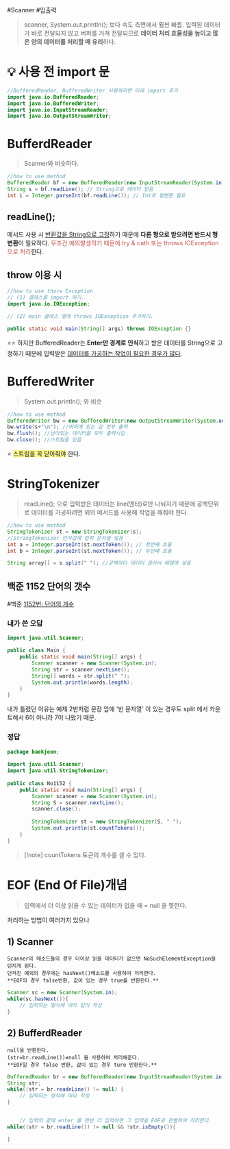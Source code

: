 #Scanner #입출력 

>scanner, System.out.println(); 보다 속도 측면에서 훨씬 빠름.
>입력된 데이터가 바로 전달되지 않고 버퍼를 거쳐 전달되므로 **데이터 처리 효율성을 높이고 많은 양의 데이터를 처리할 때 유리**하다.

# 💡 사용 전 import 문
```java
//BufferedReader, BufferedWriter 사용하려면 아래 import 추가
import java.io.BufferedReader;
import java.io.BufferedWriter;
import java.io.InputStreamReader;
import java.io.OutputStreamWriter;
```

# BufferdReader
> Scanner와 비슷하다.

```java
//how to use method
BufferedReader bf = new BufferedReader(new InputStreamReader(System.in));
String s = bf.readLine(); // String으로 데이터 받음
int i = Integer.parseInt(bf.readLine()); // Int로 형변환 필요
```

## readLine();
메서드 사용 시 <u>반환값을 String으로 고정</u>하기 때문에 **다른 형으로 받으려면 반드시 형변환**이 필요하다.
<font color="#c0504d">무조건 예외발생하기 때문에 try & cath 또는 throws IOException으로 처리</font>한다.

## throw 이용 시 
```java
//how to use thorw Exception
// (1) 클래스를 import 하기.
import java.io.IOException; 

// (2) main 클래스 옆에 throws IOException 추가하기. 

public static void main(String[] args) throws IOException {}
```

⭐️⭐️ 하지만 BufferedReader는 **Enter만 경계로 인식**하고 받은 데이터를 String으로 고정하기 때문에 입력받은 <u>데이터를 가공하는 작업이 필요한 경우가 많다</u>.

# BufferedWriter
> System.out.println(); 와 비슷

```java
//how to use method
BufferedWriter bw = new BufferedWriter(new OutputStreamWriter(System.out)); String s = "abcdefg"; //출력할 문자열
bw.write(s+"\n"); //버퍼에 있는 값 전부 출력
bw.flush(); //남아있는 데이터를 모두 출력시킴
bw.close(); //스트림을 닫음
```

⭐️ <span style="background:#fff88f">스트림을 꼭 닫아줘야</span> 한다.

# StringTokenizer
> readLine(); 으로 입력받은 데이터는 line(엔터)로만 나눠지기 때문에 공백단위로 데이터를 가공하려면 위의 메서드를 사용해 작업을 해줘야 한다.

```java
//how to use method
StringTokenizer st = new StringTokenizer(s);
//StringTokenizer 인자값에 입력 문자열 넣음
int a = Integer.parseInt(st.nextToken()); // 첫번째 호출
int b = Integer.parseInt(st.nextToken()); // 두번째 호출

String array[] = s.split(" "); //공백마다 데이터 끊어서 배열에 넣음
```

## 백준 1152 단어의 갯수
#백준 
[1152번: 단어의 개수](https://www.acmicpc.net/problem/1152)

### 내가 쓴 오답
```java
import java.util.Scanner;

public class Main {
    public static void main(String[] args) {
        Scanner scanner = new Scanner(System.in);
        String str = scanner.nextLine();
        String[] words = str.split(" ");
        System.out.println(words.length);
    }
}
```

내가 틀렸던 이유는 예제 2번처럼 문장 앞에 '빈 문자열' 이 있는 경우도 split 에서 카운트해서 6이 아니라 7이 나왔기 때문.

### 정답
```java
package baekjoon;  
  
import java.util.Scanner;  
import java.util.StringTokenizer;  
  
public class No1152 {  
    public static void main(String[] args) {  
        Scanner scanner = new Scanner(System.in);  
        String S = scanner.nextLine();  
        scanner.close();  
  
        StringTokenizer st = new StringTokenizer(S, " ");  
        System.out.println(st.countTokens());  
    }  
}
```

>[!note] countTokens
>토큰의 개수를 셀 수 있다.


# EOF (End Of File)개념
> 입력에서 더 이상 읽을 수 있는 데이터가 없을 때
> = null 을 뜻한다.

처리하는 방법이 여러가지 있으나
## 1) Scanner
	Scanner의 메소드들의 경우 더이상 읽을 데이터가 없으면 NoSuchElementException을 던지게 된다.
	던져진 예외의 경우에는 hasNext()메소드를 사용하여 처리한다.
	**EOF의 경우 false반환, 값이 있는 경우 true를 반환한다.**

```java
Scanner sc = new Scanner(System.in);
while(sc.hasNext()){
	// 입력되는 형식에 따라 달리 작성
}
```
## 2) BufferdReader
	null을 반환한다.
	(str=br.readLine())≠null 을 사용하여 처리해준다.
	**EOF일 경우 false 반환, 값이 있는 경우 ture 반환한다.**

```java
BufferedReader br = new BufferedReader(new InputStreamReader(System.in));
String str;
while((str = br.readeLine() != null) {
	// 입력되는 형식에 따라 작성
}


	// 입력의 끝에 enter 를 한번 더 입력하면 그 입력을 EOF로 판별하여 처리한다.
while((str = br.readLine()) != null && !str.isEmpty()){

}
```
